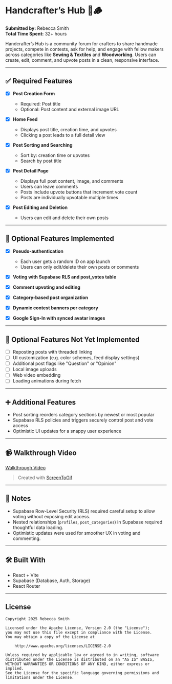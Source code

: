 # Handcrafter’s Hub 🧵🪵

**Submitted by:** Rebecca Smith  
**Total Time Spent:** 32+ hours  

Handcrafter’s Hub is a community forum for crafters to share handmade projects, compete in contests, ask for help, and engage with fellow makers across categories like **Sewing & Textiles** and **Woodworking**. Users can create, edit, comment, and upvote posts in a clean, responsive interface.

---

## ✅ Required Features

- [x] **Post Creation Form**
  - Required: Post title
  - Optional: Post content and external image URL

- [x] **Home Feed**
  - Displays post title, creation time, and upvotes
  - Clicking a post leads to a full detail view

- [x] **Post Sorting and Searching**
  - Sort by: creation time or upvotes
  - Search by post title

- [x] **Post Detail Page**
  - Displays full post content, image, and comments
  - Users can leave comments
  - Posts include upvote buttons that increment vote count
  - Posts are individually upvotable multiple times

- [x] **Post Editing and Deletion**
  - Users can edit and delete their own posts

---

## 🌟 Optional Features Implemented

- [x] **Pseudo-authentication**
  - Each user gets a random ID on app launch
  - Users can only edit/delete their own posts or comments

- [x] **Voting with Supabase RLS and post_votes table**
- [x] **Comment upvoting and editing**
- [x] **Category-based post organization**
- [x] **Dynamic contest banners per category**
- [x] **Google Sign-In with synced avatar images**

---

## 🧠 Optional Features Not Yet Implemented

- [ ] Reposting posts with threaded linking
- [ ] UI customization (e.g. color schemes, feed display settings)
- [ ] Additional post flags like "Question" or "Opinion"
- [ ] Local image uploads
- [ ] Web video embedding
- [ ] Loading animations during fetch

---

## ➕ Additional Features

- Post sorting reorders category sections by newest or most popular
- Supabase RLS policies and triggers securely control post and vote access
- Optimistic UI updates for a snappy user experience

---

## 📹 Walkthrough Video

[Walkthrough Video](https://i.imgur.com/IFVmRk0.gif)  
> Created with [ScreenToGif](https://www.screentogif.com/)

---

## 📝 Notes

- Supabase Row-Level Security (RLS) required careful setup to allow voting without exposing edit access.
- Nested relationships (`profiles`, `post_categories`) in Supabase required thoughtful data loading.
- Optimistic updates were used for smoother UX in voting and commenting.

---

## 🛠 Built With

- React + Vite
- Supabase (Database, Auth, Storage)
- React Router

---

## License

    Copyright 2025 Rebecca Smith

    Licensed under the Apache License, Version 2.0 (the "License");
    you may not use this file except in compliance with the License.
    You may obtain a copy of the License at

        http://www.apache.org/licenses/LICENSE-2.0

    Unless required by applicable law or agreed to in writing, software
    distributed under the License is distributed on an "AS IS" BASIS,
    WITHOUT WARRANTIES OR CONDITIONS OF ANY KIND, either express or implied.
    See the License for the specific language governing permissions and
    limitations under the License.
